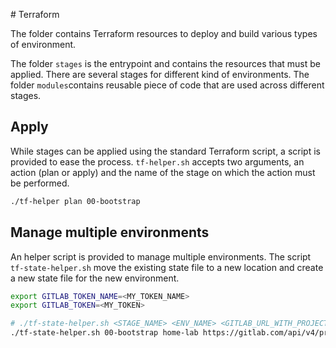 # Terraform

The folder contains Terraform resources to deploy and build various types of environment.

The folder `stages` is the entrypoint and contains the resources that must be applied. There are several stages for different kind of environments.
The folder `modules`contains reusable piece of code that are used across different stages.

## Apply

While stages can be applied using the standard Terraform script, a script is provided to ease the process. `tf-helper.sh` accepts two arguments, an action (plan or apply) and the name of the stage on which the action must be performed.

```sh
./tf-helper plan 00-bootstrap
```

## Manage multiple environments

An helper script is provided to manage multiple environments. The script `tf-state-helper.sh` move the existing state file to a new location and create a new state file for the new environment.

```sh
export GITLAB_TOKEN_NAME=<MY_TOKEN_NAME>
export GITLAB_TOKEN=<MY_TOKEN>

# ./tf-state-helper.sh <STAGE_NAME> <ENV_NAME> <GITLAB_URL_WITH_PROJECT>
./tf-state-helper.sh 00-bootstrap home-lab https://gitlab.com/api/v4/projects/123456
```

<!-- BEGIN_TF_DOCS -->
<!-- This section will be overridden by terraform-docs. Do not change it.-->

<!-- END_TF_DOCS -->